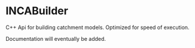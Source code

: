 # INCABuilder
C++ Api for building catchment models. Optimized for speed of execution.


Documentation will eventually be added.